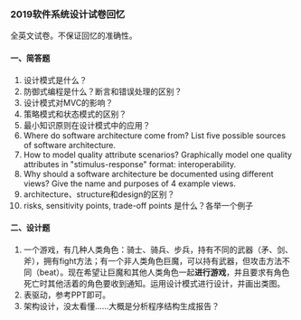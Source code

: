 ### 2019软件系统设计试卷回忆

全英文试卷。不保证回忆的准确性。

#### 一、简答题

1. 设计模式是什么？
2. 防御式编程是什么？断言和错误处理的区别？
3. 设计模式对MVC的影响？
4. 策略模式和状态模式的区别？
5. 最小知识原则在设计模式中的应用？
6. Where do software architecture come from? List five possible sources of software architecture.
7. How to model quality attribute scenarios? Graphically model one quality attributes in "stimulus-response" format: interoperability.
8. Why should a software architecture be documented using different views? Give the name and purposes of 4 example views.
9. architecture、structure和design的区别？
10. risks, sensitivity points, trade-off points 是什么？各举一个例子

#### 二、设计题

1. 一个游戏，有几种人类角色：骑士、骑兵、步兵，持有不同的武器（矛、剑、斧），拥有fight方法；有一个非人类角色巨魔，可以持有武器，但攻击方法不同（beat）。现在希望让巨魔和其他人类角色一起**进行游戏**，并且要求有角色死亡时其他活着的角色要收到通知。运用设计模式进行设计，并画出类图。
2. 表驱动，参考PPT即可。
3. 架构设计，没太看懂……大概是分析程序结构生成报告？

